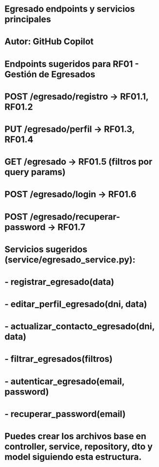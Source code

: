 # Egresado endpoints y servicios principales
# Autor: GitHub Copilot

# Endpoints sugeridos para RF01 - Gestión de Egresados
# POST   /egresado/registro           -> RF01.1, RF01.2
# PUT    /egresado/perfil             -> RF01.3, RF01.4
# GET    /egresado                    -> RF01.5 (filtros por query params)
# POST   /egresado/login              -> RF01.6
# POST   /egresado/recuperar-password -> RF01.7

# Servicios sugeridos (service/egresado_service.py):
# - registrar_egresado(data)
# - editar_perfil_egresado(dni, data)
# - actualizar_contacto_egresado(dni, data)
# - filtrar_egresados(filtros)
# - autenticar_egresado(email, password)
# - recuperar_password(email)

# Puedes crear los archivos base en controller, service, repository, dto y model siguiendo esta estructura.
